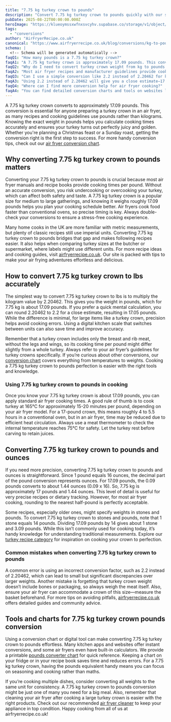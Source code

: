 ```yaml
---
title: "7.75 kg turkey crown to pounds"
description: "Convert 7.75 kg turkey crown to pounds quickly with our simple guide. Perfect for air fryer cooking and holiday meal planning."
pubDate: 2025-08-22T00:00:00.000Z
heroImage: "https://klueoymssxwfnxsvcyhv.supabase.co/storage/v1/object/public/Shmucket/7-75-kg-turkey-crown-to-pounds.webp"
tags:
  - "conversions"
author: "AirFryerRecipe.co.uk"
canonical: "https://www.airfryerrecipe.co.uk/blog/conversions/kg-to-pounds/7-75-kg-turkey-crown-to-pounds"
schema: |
  <!-- Schema will be generated automatically -->
faqQ1: "How many pounds is a 7.75 kg turkey crown?"
faqA1: "A 7.75 kg turkey crown is approximately 17.09 pounds. This conversion uses the standard factor of 1 kilogram equals 2.20462 pounds. Knowing this helps you follow air fryer cooking times accurately, which are often given per pound."
faqQ2: "Why do I need to convert turkey crown weight from kg to pounds for air frying?"
faqA2: "Most air fryer recipes and manufacturer guidelines provide cooking times based on pounds rather than kilograms. Converting ensures you cook your turkey crown for the correct duration, avoiding undercooking or drying it out. It also makes it easier to use recipes from various sources that might use imperial measurements."
faqQ3: "Can I use a simple conversion like 2.2 instead of 2.20462 for kg to pounds?"
faqA3: "Using 2.2 instead of 2.20462 will give you a close estimate—17.05 pounds instead of 17.09 for a 7.75 kg turkey crown. For most cooking purposes, this small difference won’t affect your results significantly. However, for precise timing or large cuts, using the exact factor is recommended."
faqQ4: "Where can I find more conversion help for air fryer cooking?"
faqA4: "You can find detailed conversion charts and tools on websites like airfryerrecipe.co.uk, which offers a dedicated air fryer conversion resource. Many kitchen apps also provide instant unit conversions, and some air fryer models have built-in calculators for weight and temperature."
---
```

<p>A 7.75 kg turkey crown converts to approximately 17.09 pounds. This conversion is essential for anyone preparing a turkey crown in an air fryer, as many recipes and cooking guidelines use pounds rather than kilograms. Knowing the exact weight in pounds helps you calculate cooking times accurately and ensures your turkey turns out perfectly juicy and golden. Whether you're planning a Christmas feast or a Sunday roast, getting the conversion right is the first step to success. For more handy conversion tips, check out our <a href="https://www.airfryerrecipe.co.uk/air-fryer-conversion-chart">air fryer conversion chart</a>.</p>

<h2>Why converting 7.75 kg turkey crown to pounds matters</h2>
<p>Converting your 7.75 kg turkey crown to pounds is crucial because most air fryer manuals and recipe books provide cooking times per pound. Without an accurate conversion, you risk undercooking or overcooking your turkey, which can affect both safety and taste. A 7.75 kg turkey crown is a popular size for medium to large gatherings, and knowing it weighs roughly 17.09 pounds helps you plan your cooking schedule better. Air fryers cook food faster than conventional ovens, so precise timing is key. Always double-check your conversions to ensure a stress-free cooking experience.</p>

<p>Many home cooks in the UK are more familiar with metric measurements, but plenty of classic recipes still use imperial units. Converting 7.75 kg turkey crown to pounds bridges that gap and makes following recipes easier. It also helps when comparing turkey sizes at the butcher or supermarket, where labels might use different units. For more recipe ideas and cooking guides, visit <a href="https://www.airfryerrecipe.co.uk/">airfryerrecipe.co.uk</a>. Our site is packed with tips to make your air frying adventures effortless and delicious.</p>

<h2>How to convert 7.75 kg turkey crown to lbs accurately</h2>
<p>The simplest way to convert 7.75 kg turkey crown to lbs is to multiply the kilogram value by 2.20462. This gives you the weight in pounds, which for 7.75 kg is about 17.09 pounds. If you prefer a quick mental calculation, you can round 2.20462 to 2.2 for a close estimate, resulting in 17.05 pounds. While the difference is minimal, for large items like a turkey crown, precision helps avoid cooking errors. Using a digital kitchen scale that switches between units can also save time and improve accuracy.</p>

<p>Remember that a turkey crown includes only the breast and rib meat, without the legs and wings, so its cooking time per pound might differ slightly from a whole turkey. Always refer to your air fryer’s guidelines for turkey crowns specifically. If you’re curious about other conversions, our <a href="https://www.airfryerrecipe.co.uk/air-fryer-conversion-chart">conversion chart</a> covers everything from temperatures to weights. Cooking a 7.75 kg turkey crown to pounds perfection is easier with the right tools and knowledge.</p>

<h3>Using 7.75 kg turkey crown to pounds in cooking</h3>
<p>Once you know your 7.75 kg turkey crown is about 17.09 pounds, you can apply standard air fryer cooking times. A good rule of thumb is to cook turkey at 165°C for approximately 15-20 minutes per pound, depending on your air fryer model. For a 17-pound crown, this means roughly 4 to 5.5 hours in a conventional oven, but in an air fryer, time may be reduced due to efficient heat circulation. Always use a meat thermometer to check the internal temperature reaches 75°C for safety. Let the turkey rest before carving to retain juices.</p>

<h2>Converting 7.75 kg turkey crown to pounds and ounces</h2>
<p>If you need more precision, converting 7.75 kg turkey crown to pounds and ounces is straightforward. Since 1 pound equals 16 ounces, the decimal part of the pound conversion represents ounces. For 17.09 pounds, the 0.09 pounds converts to about 1.44 ounces (0.09 x 16). So, 7.75 kg is approximately 17 pounds and 1.44 ounces. This level of detail is useful for very precise recipes or dietary tracking. However, for most air fryer cooking, rounding to the nearest half-pound is perfectly acceptable.</p>

<p>Some recipes, especially older ones, might specify weights in stones and pounds. To convert 7.75 kg turkey crown to stones and pounds, note that 1 stone equals 14 pounds. Dividing 17.09 pounds by 14 gives about 1 stone and 3.09 pounds. While this isn’t commonly used for cooking today, it’s handy knowledge for understanding traditional measurements. Explore our <a href="https://www.airfryerrecipe.co.uk/recipe-category/turkey">turkey recipe category</a> for inspiration on cooking your crown to perfection.</p>

<h3>Common mistakes when converting 7.75 kg turkey crown to pounds</h3>
<p>A common error is using an incorrect conversion factor, such as 2.2 instead of 2.20462, which can lead to small but significant discrepancies over larger weights. Another mistake is forgetting that turkey crown weight doesn’t include bones or packaging, so always weigh the meat itself. Also, ensure your air fryer can accommodate a crown of this size—measure the basket beforehand. For more tips on avoiding pitfalls, <a href="https://www.airfryerrecipe.co.uk/">airfryerrecipe.co.uk</a> offers detailed guides and community advice.</p>

<h2>Tools and charts for 7.75 kg turkey crown pounds conversion</h2>
<p>Using a conversion chart or digital tool can make converting 7.75 kg turkey crown to pounds effortless. Many kitchen apps and websites offer instant conversions, and some air fryers even have built-in calculators. We provide a printable <a href="https://www.airfryerrecipe.co.uk/air-fryer-conversion-chart">pounds converter chart</a> for quick reference. Keeping a chart on your fridge or in your recipe book saves time and reduces errors. For a 7.75 kg turkey crown, having the pounds equivalent handy means you can focus on seasoning and cooking rather than maths.</p>

<p>If you’re cooking multiple dishes, consider converting all weights to the same unit for consistency. A 7.75 kg turkey crown to pounds conversion might be just one of many you need for a big meal. Also, remember that cleaning your air fryer after cooking a large turkey crown is easier with the right products. Check out our recommended <a href="https://www.airfryerrecipe.co.uk/air-fryer-cleaner">air fryer cleaner</a> to keep your appliance in top condition. Happy cooking from all of us at airfryerrecipe.co.uk!</p>
